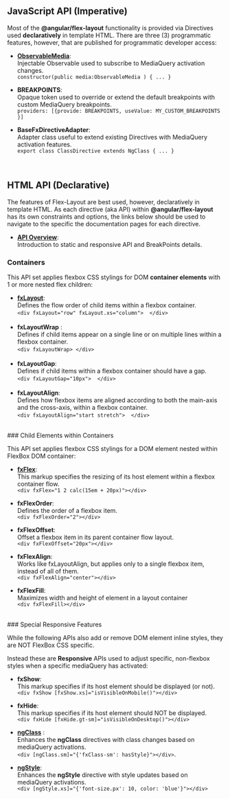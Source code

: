 
## JavaScript API (Imperative)

Most of the **@angular/flex-layout** functionality is provided via Directives used **declaratively** in template HTML. There are three (3) programmatic features, however, that are published for programmatic developer access:

* **[ObservableMedia](https://github.com/angular/flex-layout/wiki/ObservableMedia)**: <br/> Injectable Observable used to subscribe to MediaQuery activation changes.<br/>
`constructor(public media:ObservableMedia ) { ... }`

* **BREAKPOINTS**: <br/> Opaque token used to override or extend the default breakpoints with custom MediaQuery breakpoints.<br/> `providers: [{provide: BREAKPOINTS, useValue: MY_CUSTOM_BREAKPOINTS }]`

* **BaseFxDirectiveAdapter**: <br/> Adapter class useful to extend existing Directives with MediaQuery activation features. <br/> `export class ClassDirective extends NgClass { ... }` 

<br/>

## HTML API (Declarative)

The features of Flex-Layout are best used, however, declaratively in template HTML. As each directive (aka API) within **@angular/flex-layout** has its own constraints and options, the links below should be used to navigate to the specific the documentation pages for each directive.

*  **[API Overview](https://github.com/angular/flex-layout/wiki/Declarative-API-Overview)**: <br/>Introduction to static and responsive API and BreakPoints details.<br/>

### Containers

This API set applies flexbox CSS stylings for DOM **container elements** with 1 or more nested flex children:

* [**fxLayout**](https://github.com/angular/flex-layout/wiki/fxLayout-API): <br/>Defines the flow order of child items within a flexbox container.<br/>`<div fxLayout="row" fxLayout.xs="column">  </div>`<br/>&nbsp;
* **fxLayoutWrap**  : <br/>Defines if child items appear on a single line or on multiple lines within a flexbox container.<br/>`<div fxLayoutWrap> </div>`<br/>&nbsp;
* **fxLayoutGap**:<br/>Defines if child items within a flexbox container should have a gap. <br/>`<div fxLayoutGap="10px">  </div>`<br/>&nbsp;
* **fxLayoutAlign**:<br/>Defines how flexbox items are aligned according to both the main-axis and the cross-axis, within a flexbox container. <br/>`<div fxLayoutAlign="start stretch">  </div>`


<br/>
### Child Elements within Containers

This API set applies flexbox CSS stylings for a DOM element nested within FlexBox DOM container:

* **[fxFlex](https://github.com/angular/flex-layout/wiki/fxFlex-API)**: <br/>This markup specifies the resizing of its host element within a flexbox container flow.<br/>`<div fxFlex="1 2 calc(15em + 20px)"></div>`

* **fxFlexOrder**: <br/>Defines the order of a flexbox item. <br/>`<div fxFlexOrder="2"></div>`

* **fxFlexOffset**: <br/>Offset a flexbox item in its parent container flow layout. <br/>`<div fxFlexOffset="20px"></div>`

* **fxFlexAlign**: <br/>Works like fxLayoutAlign, but applies only to a single flexbox item, instead of all of them. <br/>`<div fxFlexAlign="center"></div>`

* **fxFlexFill**: <br/> Maximizes width and height of element in a layout container <br/>`<div fxFlexFill></div>`


<br/>
### Special Responsive Features

While the following APIs also add or remove DOM element inline styles, they are NOT FlexBox CSS specific. 

Instead these are **Responsive** APIs used to adjust specific, non-flexbox styles when a specific mediaQuery has activated:

* **fxShow**: <br/>This markup specifies if its host element should be displayed (or not).<br/>`<div fxShow [fxShow.xs]="isVisibleOnMobile()"></div>`

* **fxHide**: <br/>This markup specifies if its host element should NOT be displayed.<br/>`<div fxHide [fxHide.gt-sm]="isVisibleOnDesktop()"></div>`


* **[ngClass](https://github.com/angular/flex-layout/wiki/ngClass-API)** :
<br/>Enhances the **ngClass** directives with class changes based on mediaQuery activations. <br/>`<div [ngClass.sm]="{'fxClass-sm': hasStyle}"></div>`. 

* **[ngStyle](https://github.com/angular/flex-layout/wiki/ngStyle-API)**: 
<br/>Enhances the **ngStyle** directive with style updates based on mediaQuery activations. <br/>`<div [ngStyle.xs]="{'font-size.px': 10, color: 'blue'}"></div>`


